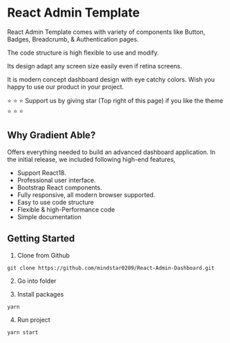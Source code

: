 # React Admin Template

React Admin Template comes with variety of components like Button, Badges, Breadcrumb, & Authentication pages.

The code structure is high flexible to use and modify.

Its design adapt any screen size easily even if retina screens.

It is modern concept dashboard design with eye catchy colors. Wish you happy to use our product in your project.

:star: :star: :star: Support us by giving star (Top right of this page) if you like the theme :star: :star: :star:

## Why Gradient Able?

Offers everything needed to build an advanced dashboard application. In the initial release, we included following high-end features,

- Support React18.
- Professional user interface.
- Bootstrap React components.
- Fully responsive, all modern browser supported.
- Easy to use code structure
- Flexible & high-Performance code
- Simple documentation

## Getting Started

1. Clone from Github

```
git clone https://github.com/mindstar0209/React-Admin-Dashboard.git
```

2. Go into folder

3. Install packages

```
yarn
```

4. Run project

```
yarn start
```
